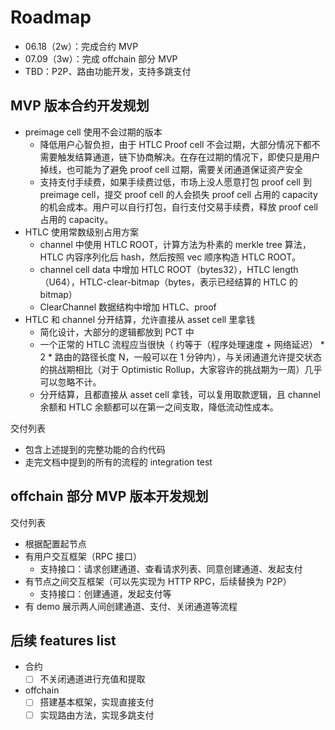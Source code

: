 # Roadmap

- 06.18（2w）：完成合约 MVP
- 07.09（3w）：完成 offchain 部分 MVP
- TBD：P2P、路由功能开发，支持多跳支付

## MVP 版本合约开发规划

* preimage cell 使用不会过期的版本
    * 降低用户心智负担，由于 HTLC Proof cell 不会过期，大部分情况下都不需要触发结算通道，链下协商解决。在存在过期的情况下，即使只是用户掉线，也可能为了避免 proof cell 过期，需要关闭通道保证资产安全
    * 支持支付手续费，如果手续费过低，市场上没人愿意打包 proof cell 到 preimage cell，提交 proof cell 的人会损失 proof cell 占用的 capacity 的机会成本。用户可以自行打包，自行支付交易手续费，释放 proof cell 占用的 capacity。
* HTLC 使用常数级别占用方案
    * channel 中使用 HTLC ROOT，计算方法为朴素的 merkle tree 算法，HTLC 内容序列化后 hash，然后按照 vec<HTLC Hash> 顺序构造 HTLC ROOT。
    * channel cell data 中增加 HTLC ROOT（bytes32），HTLC length（U64），HTLC-clear-bitmap（bytes，表示已经结算的 HTLC 的 bitmap）
    * ClearChannel 数据结构中增加 HTLC、proof
* HTLC 和 channel 分开结算，允许直接从 asset cell 里拿钱
    * 简化设计，大部分的逻辑都放到 PCT 中
    * 一个正常的 HTLC 流程应当很快（ 约等于（程序处理速度 + 网络延迟） * 2 * 路由的路径长度 N，一般可以在 1 分钟内），与关闭通道允许提交状态的挑战期相比（对于 Optimistic Rollup，大家容许的挑战期为一周）几乎可以忽略不计。
    * 分开结算，且都直接从 asset cell 拿钱，可以复用取款逻辑，且 channel 余额和 HTLC 余额都可以在第一之间支取，降低流动性成本。

交付列表
- 包含上述提到的完整功能的合约代码
- 走完文档中提到的所有的流程的 integration test

## offchain 部分 MVP 版本开发规划

交付列表
- 根据配置起节点
- 有用户交互框架（RPC 接口）
    - 支持接口：请求创建通道、查看请求列表、同意创建通道、发起支付
- 有节点之间交互框架（可以先实现为 HTTP RPC，后续替换为 P2P）
    - 支持接口：创建通道，发起支付等
- 有 demo 展示两人间创建通道、支付、关闭通道等流程

## 后续 features list

- 合约
    - [ ] 不关闭通道进行充值和提取
- offchain
    - [ ] 搭建基本框架，实现直接支付
    - [ ] 实现路由方法，实现多跳支付